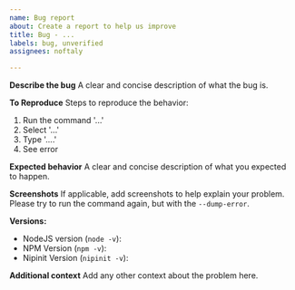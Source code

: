 ```yaml
---
name: Bug report
about: Create a report to help us improve
title: Bug - ...
labels: bug, unverified
assignees: noftaly

---
```


**Describe the bug**
A clear and concise description of what the bug is.

**To Reproduce**
Steps to reproduce the behavior:
1. Run the command '...'
2. Select '...'
3. Type '....'
4. See error

**Expected behavior**
A clear and concise description of what you expected to happen.

**Screenshots**
If applicable, add screenshots to help explain your problem.
Please try to run the command again, but with the `--dump-error`.

**Versions:**
 - NodeJS version (`node -v`):
 - NPM Version (`npm -v`):
 - Nipinit Version (`nipinit -v`):

**Additional context**
Add any other context about the problem here.
